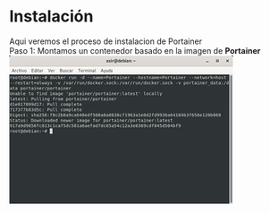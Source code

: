 # Instalación
Aqui veremos el proceso de instalacion de Portainer  
Paso 1: Montamos un contenedor basado en la imagen de **Portainer**
![Contenedor con la imagen Portainer](imagenes/1.jpg)
